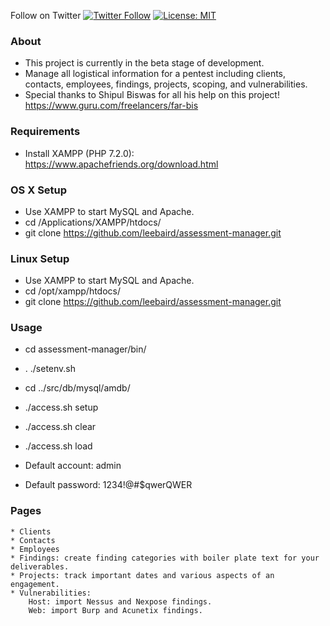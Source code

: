Follow on Twitter [![Twitter Follow](https://img.shields.io/twitter/follow/discoverscripts.svg?style=social&label=Follow)](https://twitter.com/discoverscripts) 
[![License: MIT](https://img.shields.io/badge/License-MIT-blue.svg)](https://github.com/leebaird/discover/blob/master/LICENSE)

### About
* This project is currently in the beta stage of development.
* Manage all logistical information for a pentest including clients, contacts, employees, findings, projects, scoping, and vulnerabilities.
* Special thanks to Shipul Biswas for all his help on this project! https://www.guru.com/freelancers/far-bis

### Requirements
* Install XAMPP (PHP 7.2.0): https://www.apachefriends.org/download.html

### OS X Setup
* Use XAMPP to start MySQL and Apache.
* cd /Applications/XAMPP/htdocs/
* git clone https://github.com/leebaird/assessment-manager.git

### Linux Setup
* Use XAMPP to start MySQL and Apache.
* cd /opt/xampp/htdocs/
* git clone https://github.com/leebaird/assessment-manager.git

### Usage
* cd assessment-manager/bin/
* . ./setenv.sh

* cd ../src/db/mysql/amdb/
* ./access.sh setup
* ./access.sh clear
* ./access.sh load

* Default account: admin
* Default password: 1234!@#$qwerQWER

### Pages
```
* Clients
* Contacts
* Employees
* Findings: create finding categories with boiler plate text for your deliverables.
* Projects: track important dates and various aspects of an engagement.
* Vulnerabilities:
    Host: import Nessus and Nexpose findings.
    Web: import Burp and Acunetix findings.
```
